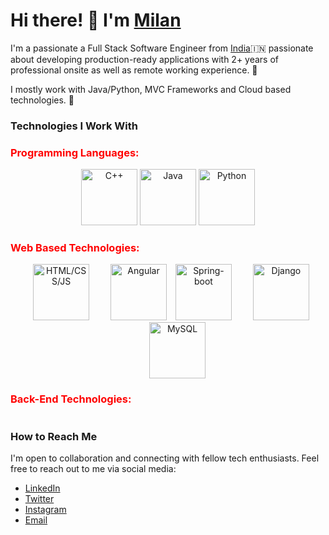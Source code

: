 
# Hi there! 👋 I'm [Milan](https://www.linkedin.com/in/milanrajgupta/)

I'm a passionate a Full Stack Software Engineer from [India](https://en.wikipedia.org/wiki/India)🇮🇳   passionate about developing production-ready applications with 2+ years of professional onsite as well as remote working experience. 🎯

I mostly work with Java/Python, MVC Frameworks and Cloud based technologies. 🚀

### Technologies I Work With


<h3 style="color:red;">Programming Languages:</h3>

<div style="display: flex; flex-direction: row;">
  <div style="flex: 1; text-align: center; padding:0 10 0 10">
    <img  style="width: 90px; height: 90px; " src="https://download.logo.wine/logo/C%2B%2B/C%2B%2B-Logo.wine.png" alt="C++" />
    <img style="width: 90px; height: 90px; " src="https://camo.githubusercontent.com/b24914711d892af6d10c99624bb0fa576a0611ae17eb125380c517b2059063a4/68747470733a2f2f6e657861782e696e2f77702d636f6e74656e742f75706c6f6164732f323032302f31312f6a6176612d312e676966" alt="Java" />
    <img style="width: 90px; height: 90px;" src="https://camo.githubusercontent.com/dc38e4fd1687b889aab581dcb5ba64eca752806efc36a7a0bc450aa35cf5056c/68747470733a2f2f6d65646961312e67697068792e636f6d2f6d656469612f4b4171357734375239726d547576574f57612f67697068792e676966" alt="Python" />
  </div>
</div>

<h3 style="color:red;">Web Based Technologies:</h3>

<div style="display: flex; flex-direction: row;">
  <div style="flex: 1; text-align: center; padding:0 10 0 10">
    <img  style="width: 90px; height: 90px; margin-left: 10px;" src="https://raw.githubusercontent.com/itsksaurabh/itsksaurabh/master/assets/html-css-js.png" alt="HTML/CSS/JS" />
    <img style="width: 90px; height: 90px; margin-left: 30px;" src="https://miro.medium.com/v2/resize:fit:896/1*1ISnBKKdJMAb7kilkNqvbw.gif" alt="Angular" />
    <img  style="width: 90px; height: 90px; margin-left: 10px;" src="https://dz2cdn1.dzone.com/storage/temp/12434118-spring-boot-logo.png" alt="Spring-boot" />
    <img style="width: 90px; height: 90px; margin-left: 30px;" src="https://maxmautner.com/public/images/django.gif" alt="Django" />
    <img style="width: 90px; height: 90px; margin-left: 30px;" src="https://w7.pngwing.com/pngs/384/848/png-transparent-mysql-php-database-javascript-ajax-carnifex-blue-text-logo.png" alt="MySQL" />
  </div>
</div>

<h3 style="color:red;">Back-End Technologies:</h3>

<div style="display: flex; flex-direction: row;">
  <div style="flex: 1; text-align: center; padding:0 10 0 10">
    
  </div>
</div>


### How to Reach Me

I'm open to collaboration and connecting with fellow tech enthusiasts. Feel free to reach out to me via social media:

- [LinkedIn](https://www.linkedin.com/in/milanrajgupta/)
- [Twitter](https://twitter.com/milanrajgupta)
- [Instagram](https://instagram.com/milanrajgupta)
- [Email](mailto:milankrofficial@gmail.com)
